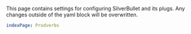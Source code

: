This page contains settings for configuring SilverBullet and its plugs. Any
changes outside of the yaml block will be overwritten.

```yaml
indexPage: Prodverbs
```
